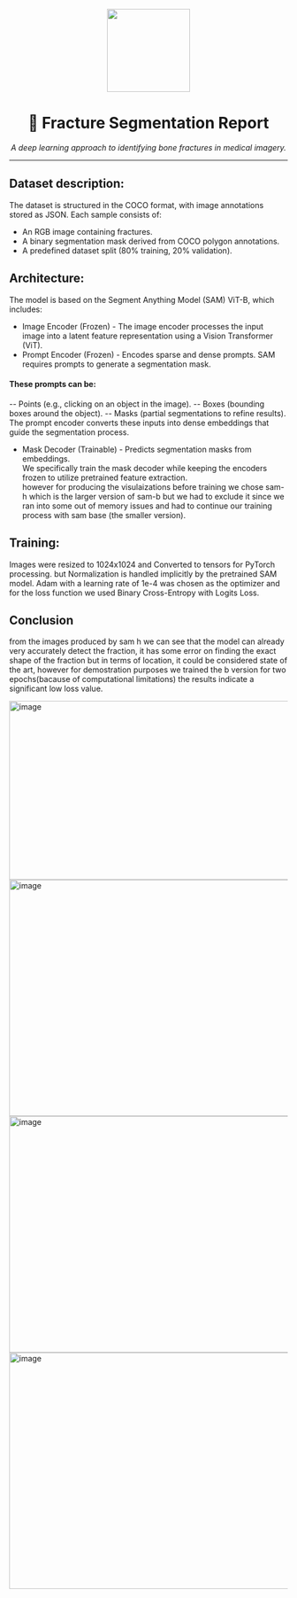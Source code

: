 <p align="center">
  <img src="https://raw.githubusercontent.com/PKief/vscode-material-icon-theme/main/icons/folder-ai-open.svg" width="150">
</p>

<h1 align="center">🦴 Fracture Segmentation Report</h1>

<p align="center">
  <em>A deep learning approach to identifying bone fractures in medical imagery.</em>
</p>

---
## Dataset description:
The dataset is structured in the COCO format, with image annotations stored as JSON. Each sample consists of:
- An RGB image containing fractures.
- A binary segmentation mask derived from COCO polygon annotations.
- A predefined dataset split (80% training, 20% validation).  

## Architecture:
The model is based on the Segment Anything Model (SAM) ViT-B, which includes:
- Image Encoder (Frozen) - The image encoder processes the input image into a latent feature representation using a Vision Transformer (ViT).
- Prompt Encoder (Frozen) - Encodes sparse and dense prompts.  SAM requires prompts to generate a segmentation mask.
#### These prompts can be:
-- Points (e.g., clicking on an object in the image).
-- Boxes (bounding boxes around the object).
-- Masks (partial segmentations to refine results).
The prompt encoder converts these inputs into dense embeddings that guide the segmentation process.
- Mask Decoder (Trainable) - Predicts segmentation masks from embeddings.  
We specifically train the mask decoder while keeping the encoders frozen to utilize pretrained feature extraction.  
however for producing the visulaizations before training we chose sam-h which is the larger version of sam-b but we had to exclude it since we ran into some out of memory issues and had to continue our training process with sam base (the smaller version).

## Training:
Images were resized to 1024x1024 and Converted to tensors for PyTorch processing. but Normalization is handled implicitly by the pretrained SAM model. Adam with a learning rate of 1e-4 was chosen as the optimizer and for the loss function we used Binary Cross-Entropy with Logits Loss.

## Conclusion
from the images produced by sam h we can see that the model can already very accurately detect the fraction, it has some error on finding the exact shape of the fraction but in terms of location, it could be considered state of the art, however for demostration purposes we trained the b version for two epochs(bacause of computational limitations)
the results indicate a significant low loss value. 

<img width="1182" height="323" alt="image" src="https://github.com/user-attachments/assets/a2003f32-4773-44eb-889e-5c76b51dfb11" />

<img width="1157" height="427" alt="image" src="https://github.com/user-attachments/assets/336814a7-d323-4631-a762-e364f2456343" />

<img width="1156" height="427" alt="image" src="https://github.com/user-attachments/assets/47751914-7a08-4a35-a4f5-67bd4e9293fe" />

<img width="1156" height="427" alt="image" src="https://github.com/user-attachments/assets/d6f0325d-fa57-4ead-992e-25604aae0779" />


